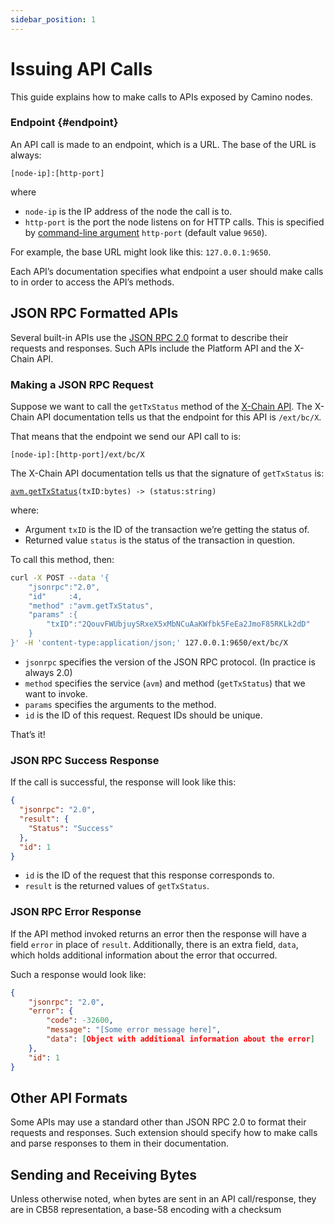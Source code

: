 ```yaml
---
sidebar_position: 1
---
```


# Issuing API Calls

This guide explains how to make calls to APIs exposed by Camino nodes.

### Endpoint {#endpoint}

An API call is made to an endpoint, which is a URL. The base of the URL is always:

`[node-ip]:[http-port]`

where

- `node-ip` is the IP address of the node the call is to.
- `http-port` is the port the node listens on for HTTP calls. This is specified by [command-line argument](../../build/references/caminogo-config-flags.md#http-server) `http-port` (default value `9650`).

For example, the base URL might look like this: `127.0.0.1:9650`.

Each API’s documentation specifies what endpoint a user should make calls to in order to access the API’s methods.

## JSON RPC Formatted APIs

Several built-in APIs use the [JSON RPC 2.0](https://www.jsonrpc.org/specification) format to describe their requests and responses. Such APIs include the Platform API and the X-Chain API.

### Making a JSON RPC Request

Suppose we want to call the `getTxStatus` method of the [X-Chain API](x-chain.mdx). The X-Chain API documentation tells us that the endpoint for this API is `/ext/bc/X`.

That means that the endpoint we send our API call to is:

`[node-ip]:[http-port]/ext/bc/X`

The X-Chain API documentation tells us that the signature of `getTxStatus` is:

[`avm.getTxStatus`](x-chain.mdx#avmgettxstatus)`(txID:bytes) -> (status:string)`

where:

- Argument `txID` is the ID of the transaction we’re getting the status of.
- Returned value `status` is the status of the transaction in question.

To call this method, then:

```sh
curl -X POST --data '{
    "jsonrpc":"2.0",
    "id"     :4,
    "method" :"avm.getTxStatus",
    "params" :{
        "txID":"2QouvFWUbjuySRxeX5xMbNCuAaKWfbk5FeEa2JmoF85RKLk2dD"
    }
}' -H 'content-type:application/json;' 127.0.0.1:9650/ext/bc/X
```

- `jsonrpc` specifies the version of the JSON RPC protocol. (In practice is always 2.0)
- `method` specifies the service (`avm`) and method (`getTxStatus`) that we want to invoke.
- `params` specifies the arguments to the method.
- `id` is the ID of this request. Request IDs should be unique.

That’s it!

### JSON RPC Success Response

If the call is successful, the response will look like this:

```json
{
  "jsonrpc": "2.0",
  "result": {
    "Status": "Success"
  },
  "id": 1
}
```

- `id` is the ID of the request that this response corresponds to.
- `result` is the returned values of `getTxStatus`.

### JSON RPC Error Response

If the API method invoked returns an error then the response will have a field `error` in place of `result`. Additionally, there is an extra field, `data`, which holds additional information about the error that occurred.

Such a response would look like:

```json
{
    "jsonrpc": "2.0",
    "error": {
        "code": -32600,
        "message": "[Some error message here]",
        "data": [Object with additional information about the error]
    },
    "id": 1
}
```

## Other API Formats

Some APIs may use a standard other than JSON RPC 2.0 to format their requests and responses. Such extension should specify how to make calls and parse responses to them in their documentation.

## Sending and Receiving Bytes

Unless otherwise noted, when bytes are sent in an API call/response, they are in CB58 representation, a base-58 encoding with a checksum
